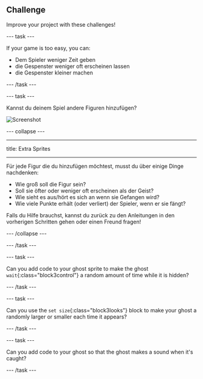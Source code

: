 ## Challenge

Improve your project with these challenges!

\--- task \---

If your game is too easy, you can:

+ Dem Spieler weniger Zeit geben
+ die Gespenster weniger oft erscheinen lassen
+ die Gespenster kleiner machen

\--- /task \---

\--- task \---

Kannst du deinem Spiel andere Figuren hinzufügen?

![Screenshot](images/ghost-final.png)

\--- collapse \---

* * *

title: Extra Sprites

* * *

Für jede Figur die du hinzufügen möchtest, musst du über einige Dinge nachdenken:

+ Wie groß soll die Figur sein?
+ Soll sie öfter oder weniger oft erscheinen als der Geist?
+ Wie sieht es aus/hört es sich an wenn sie Gefangen wird?
+ Wie viele Punkte erhält (oder verliert) der Spieler, wenn er sie fängt?

Falls du Hilfe brauchst, kannst du zurück zu den Anleitungen in den vorherigen Schritten gehen oder einen Freund fragen!

\--- /collapse \---

\--- /task \---

\--- task \---

Can you add code to your ghost sprite to make the ghost `wait`{:class="block3control"} a random amount of time while it is hidden?

\--- /task \---

\--- task \---

Can you use the `set size`{:class="block3looks"} block to make your ghost a randomly larger or smaller each time it appears?

\--- /task \---

\--- task \---

Can you add code to your ghost so that the ghost makes a sound when it's caught?

\--- /task \---